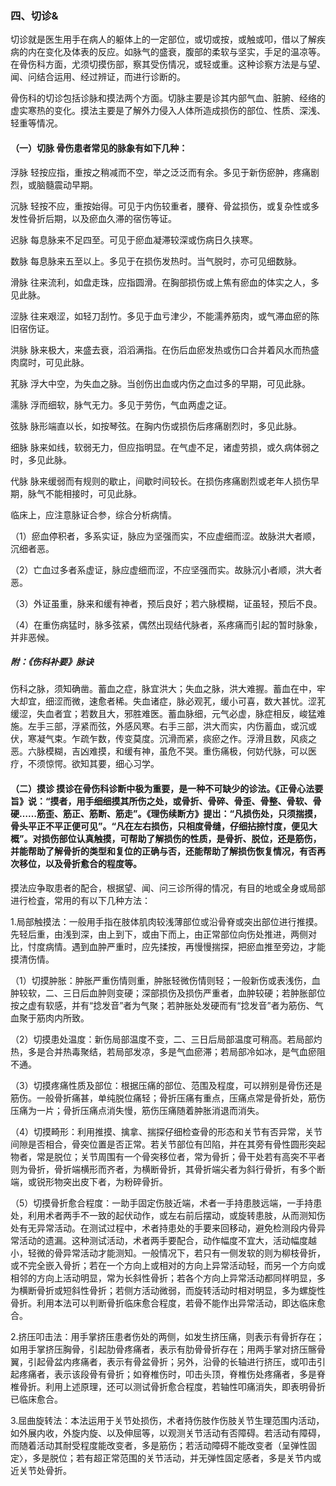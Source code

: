 ### 四、切诊&

切诊就是医生用手在病人的躯体上的一定部位，或切或按，或触或叩，借以了解疾病的内在变化及体表的反应。如脉气的盛衰，腹部的柔软与坚实，手足的温凉等。在骨伤科方面，尤须切摸伤部，察其受伤情况，或轻或重。这种诊察方法是与望、闻、问结合运用、经过辨证，而进行诊断的。

骨伤科的切诊包括诊脉和摸法两个方面。切脉主要是诊其内部气血、脏腑、经络的虚实寒热的变化。摸法主要是了解外力侵入人体所造成损伤的部位、性质、深浅、轻重等情况。

#### （一）切脉  骨伤患者常见的脉象有如下几种：

浮脉 轻按应指，重按之稍减而不空，举之泛泛而有余。多见于新伤瘀肿，疼痛剧烈，或脑髓震动早期。

沉脉 轻按不应，重按始得。可见于内伤较重者，腰脊、骨盆损伤，或复杂性或多发性骨折后期，以及瘀血久滞的宿伤等证。

迟脉 每息脉来不足四至。可见于瘀血凝滞较深或伤病日久挟寒。

数脉 每息脉来五至以上。多见于在损伤发热时。当气脱时，亦可见细数脉。

滑脉 往来流利，如盘走珠，应指圆滑。在胸部损伤或上焦有瘀血的体实之人，多见此脉。

涩脉 往来艰涩，如轻刀刮竹。多见于血亏津少，不能濡养筋肉，或气滞血瘀的陈旧宿伤证。

洪脉 脉来极大，来盛去衰，滔滔满指。在伤后血瘀发热或伤口合并着风水而热盛肉腐时，可见此脉。

芤脉 浮大中空，为失血之脉。当创伤出血或内伤之血过多的早期，可见此脉。

濡脉 浮而细软，脉气无力。多见于劳伤，气血两虚之证。

弦脉 脉形端直以长，如按琴弦。在胸内伤或损伤后疼痛剧烈时，多见此脉。

细脉 脉来如线，软弱无力，但应指明显。在气虚不足，诸虚劳损，或久病体弱之时，多见此脉。

代脉 脉来缓弱而有规则的歇止，间歇时间较长。在损伤疼痛剧烈或老年人损伤早期，脉气不能相接时，可见此脉。

临床上，应注意脉证合参，综合分析病情。

（1）瘀血停积者，多系实证，脉应为坚强而实，不应虚细而涩。故脉洪大者顺，沉细者恶。

（2）亡血过多者系虚证，脉应虚细而涩，不应坚强而实。故脉沉小者顺，洪大者恶。

（3）外证虽重，脉来和缓有神者，预后良好；若六脉模糊，证虽轻，预后不良。

（4）在重伤病猛时，脉多弦紧，偶然出现结代脉者，系疼痛而引起的暂时脉象，并非恶候。

##### 附：《伤科补要》脉诀

伤科之脉，须知确凿。蓄血之症，脉宜洪大；失血之脉，洪大难握。蓄血在中，牢大却宜，细涩而微，速愈者稀。失血诸症，脉必观芤，缓小可喜，数大甚忧。涩芤缓涩，失血者宜；若数且大，邪胜难医。蓄血脉细，元气必虚，脉症相反，峻猛难施。左手三部，浮紧而弦，外感风寒。右手三部，洪大而实，内伤蓄血，或沉或伏，寒凝气束。乍疏乍数，传变莫度。沉滑而紧，痰瘀之作。浮滑且数，风痰之恶。六脉模糊，吉凶难摸，和缓有神，虽危不哭。重伤痛极，何妨代脉，可以医疗，不须惊愕。欲知其要，细心习学。

#### （二）摸诊  摸诊在骨伤科诊断中极为重要，是一种不可缺少的诊法。《正骨心法要旨》说：“摸者，用手细细摸其所伤之处，或骨折、骨碎、骨歪、骨整、骨软、骨硬……筋歪、筋正、筋断、筋走”。《理伤续断方》提岀：“凡损伤处，只须揣摸，骨头平正不平正便可见”。“凡在左右损伤，只相度骨缝，仔细拈捺忖度，便见大概”。对损伤部位认真触摸，可帮助了解损伤的性质，是骨折、脱位，还是筋伤，并能帮助了解骨折的类型和复位的正确与否，还能帮助了解损伤恢复情况，有否再次移位，以及骨折愈合的程度等。

摸法应争取患者的配合，根据望、闻、问三诊所得的情况，有目的地或全身或局部进行检査，常用的有以下几种方法：

1.局部触摸法：一般用手指在肢体肌肉较浅薄部位或沿骨脊或突出部位进行推摸。先轻后重，由浅到深，由上到下，或由下而上，由正常部位向伤处推进，两侧对比，忖度病情。遇到血肿严重时，应先揉按，再慢慢揣探，把瘀血推至旁边，才能摸清伤情。

（1）切摸肿胀：肿胀严重伤情则重，肿胀轻微伤情则轻；一般新伤或表浅伤，血肿较软，二、三日后血肿则变硬；深部损伤及损伤严重者，血肿较硬；若肿胀部位按之虚有软感，并有“捻发音”者为气聚；若肿胀处发硬而有“捻发音”者为筋伤、气血聚于筋肉内所致。

（2）切摸患处温度：新伤局部温度不变，二、三日后局部温度可稍高。若局部灼热，多是合并热毒聚结，若局部发凉，多是气血瘀滞；若局部冷如冰，是气血瘀阻不通。

（3）切摸疼痛性质及部位：根据压痛的部位、范围及程度，可以辨别是骨伤还是筋伤。一般骨折痛甚，单纯脱位痛轻；骨折压痛有重点，压痛点常是骨折处，筋伤压痛为一片；骨折压痛点消失慢，筋伤压痛随着肿胀消退而消失。

（4）切摸畸形：利用推摸、擒拿、揣探仔细检查骨的形态和关节有否异常，关节间隙是否相合，骨突位置是否正常。若关节部位有凹陷，并在其旁有骨性圆形突起物者，常是脱位；关节周围有一个骨突移位者，常为骨折；骨干处若有高突不平者则为骨折，骨折端横形而齐者，为横断骨折，其骨折端尖者为斜行骨折，有多个断端，或锐形物突出皮下者，为粉碎骨折。

（5）切摸骨折愈合程度：一助手固定伤肢近端，术者一手持患肢远端，一手持患处，利用术者两手不一致的起伏动作，或左右前后摆动，或旋转患肢，从而测知伤处有无异常活动。在测试过程中，术者持患处的手要来回移动，避免检测段内骨异常活动的遗漏。这种测试活动，术者两手要配合，动作幅度不宜大，活动幅度越小，轻微的骨异常活动才能测知。一般情况下，若只有一侧发软的则为柳枝骨折，或不完全嵌入骨折；若在一个方向上或相对的方向上异常活动轻，而另一个方向或相邻的方向上活动明显，常为长斜性骨折；若各个方向上异常活动都同样明显，多为横断骨折或短斜性骨折；若侧方活动微弱，而旋转活动时相对明显，多为螺旋性骨折。利用本法可以判断骨折临床愈合程度，若骨不能作出异常活动，即达临床愈合。

2.挤压叩击法：用手掌挤压患者伤处的两侧，如发生挤压痛，则表示有骨折存在；如用手掌挤压胸骨，引起肋骨疼痛者，表示有肋骨骨折存在；用两手掌对挤压髂骨翼，引起骨盆内疼痛者，表示有骨盆骨折；另外，沿骨的长轴进行挤压，或叩击引起疼痛者，表示该段骨有骨折；如脊椎伤时，叩击头顶，脊椎伤处疼痛者，多是脊椎骨折。利用上述原理，还可以测试骨折愈合程度，若轴性叩痛消失，即表明骨折已临床愈合。

3.屈曲旋转法：本法运用于关节处损伤，术者持伤肢作伤肢关节生理范围内活动，如外展内收，外旋内旋、以及伸屈等，以观测关节活动有否障碍。若活动有障碍，而随着活动其耐受程度能改变者，多是筋伤；若活动障碍不能改变者（呈弹性固定〉，多是脱位；若有超正常范围的关节活动，并无弹性固定感者，多是关节内或近关节处骨折。
